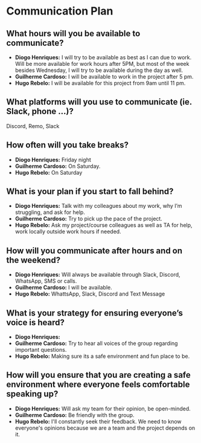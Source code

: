 # Communication Plan

## **What hours will you be available to communicate?**

* **Diogo Henriques:** I will try to be available as best as I can due to work. Will be more available for work hours after 5PM, but most of the week besides Wednesday, I will try to be available during the day as well.
* **Guilherme Cardoso:** I will be available to work in the project after 5 pm.
* **Hugo Rebelo:** I will be available for this project from 9am until 11 pm.

## **What platforms will you use to communicate (ie. Slack, phone …)?**

Discord, Remo, Slack

## **How often will you take breaks?**

* **Diogo Henriques:** Friday night
* **Guilherme Cardoso:** On Saturday.
* **Hugo Rebelo:** On Saturday

## **What is your plan if you start to fall behind?**

* **Diogo Henriques:** Talk with my colleagues about my work, why I’m struggling, and ask for help.
* **Guilherme Cardoso:** Try to pick up the pace of the project.
* **Hugo Rebelo:** Ask my project/course colleagues as well as TA for help, work locally outside work hours if needed.

## **How will you communicate after hours and on the weekend?**

* **Diogo Henriques:** Will always be available through Slack, Discord, WhatsApp, SMS or calls.
* **Guilherme Cardoso:** I will be available.
* **Hugo Rebelo:** WhattsApp, Slack, Discord and Text Message

## **What is your strategy for ensuring everyone’s voice is heard?**

* **Diogo Henriques:** 
* **Guilherme Cardoso:** Try to hear all voices of the group regarding important questions.
* **Hugo Rebelo:** Making sure its a safe environment and fun place to be.

## **How will you ensure that you are creating a safe environment where everyone feels comfortable speaking up?**

* **Diogo Henriques:** Will ask my team for their opinion, be open-minded.
* **Guilherme Cardoso:** Be friendly with the group.
* **Hugo Rebelo:** I'll constantly seek their feedback. We need to know everyone's opinions because we are a team and the project depends on it.


